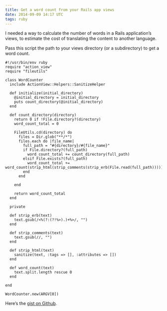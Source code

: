 ```yaml
---
title: Get a word count from your Rails app views
date: 2014-09-09 14:17 UTC
tags: ruby
---
```


I needed a way to calculate the number of words in a Rails application’s views, to estimate the cost of translating the content to another language.

Pass this script the path to your views directory (or a subdirectory) to get a word count.

```
#!/usr/bin/env ruby
require "action_view"
require "fileutils"

class WordCounter
  include ActionView::Helpers::SanitizeHelper

  def initialize(initial_directory)
    @initial_directory = initial_directory
    puts count_directory(@initial_directory)
  end

  def count_directory(directory)
    return 0 if !File.directory?(directory)
    word_count_total = 0

    FileUtils.cd(directory) do
      files = Dir.glob("**/*")
      files.each do |file_name|
        full_path = "#{directory}/#{file_name}"
        if File.directory?(full_path)
          word_count_total += count_directory(full_path)
        elsif File.exists?(full_path)
          word_count_total += word_count(strip_html(strip_comments(strip_erb(File.read(full_path)))))
        end
      end

    end

    return word_count_total
  end

  private

  def strip_erb(text)
    text.gsub(/<%(?:(?!%>).)+%>/, "")
  end

  def strip_comments(text)
    text.gsub(//, "")
  end

  def strip_html(text)
    sanitize(text, :tags => [], :attributes => [])
  end

  def word_count(text)
    text.split.length rescue 0
  end

end

WordCounter.new(ARGV[0])
```

Here’s the [gist on Github](https://gist.github.com/jeremysmithco/9cf106e591e78de282fb).
